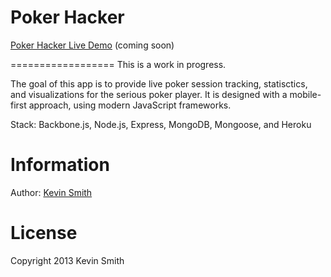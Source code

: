 <h1>Poker Hacker</h1>

<a href="http://pokerhacker.herokuapp.com/">Poker Hacker Live Demo</a> (coming soon)

==================
This is a work in progress.

The goal of this app is to provide live poker session tracking, statisctics, and visualizations for the serious poker player. It is designed with a mobile-first approach, using modern JavaScript frameworks.

Stack: Backbone.js, Node.js, Express, MongoDB, Mongoose, and Heroku

Information
==================
Author: <a href="http://kevinhamiltonsmith.com">Kevin Smith</a>

License
==================
Copyright 2013 Kevin Smith
